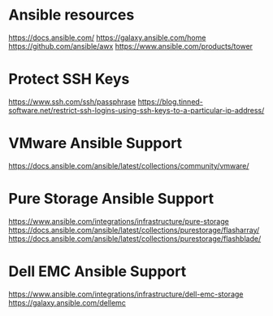 # Ansible resources
https://docs.ansible.com/
https://galaxy.ansible.com/home
https://github.com/ansible/awx
https://www.ansible.com/products/tower

# Protect SSH Keys
https://www.ssh.com/ssh/passphrase
https://blog.tinned-software.net/restrict-ssh-logins-using-ssh-keys-to-a-particular-ip-address/

# VMware Ansible Support
https://docs.ansible.com/ansible/latest/collections/community/vmware/

# Pure Storage Ansible Support
https://www.ansible.com/integrations/infrastructure/pure-storage
https://docs.ansible.com/ansible/latest/collections/purestorage/flasharray/
https://docs.ansible.com/ansible/latest/collections/purestorage/flashblade/

# Dell EMC Ansible Support
https://www.ansible.com/integrations/infrastructure/dell-emc-storage
https://galaxy.ansible.com/dellemc

<!--stackedit_data:
eyJoaXN0b3J5IjpbODQ4MTUxNDAwLDkxODk5OTc2NiwxNjMxOT
U2MTI0LC03NDA3NTAxNjEsLTIwOTY0NDU5OTcsNzMwOTk4MTE2
XX0=
-->